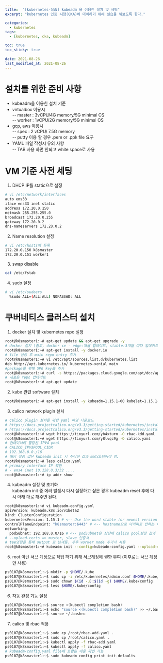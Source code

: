 ```yaml
---
title:  "[kubernetes-실습] kubeadm 을 이용한 설치 및 세팅"
excerpt: "kubernetes 인증 시험(CKA)에 대비하기 위해 실습을 해보도록 한다."

categories:
  - kubernetes
tags:
  - [kubernetes, cka, kubeadm]

toc: true
toc_sticky: true
 
date: 2021-08-26
last_modified_at: 2021-08-26
---
```


# 설치를 위한 준비 사항

- kubeadm을 이용한 설치 기준
- virtualbox 이용시   
-- master : 3vCPU/4G memory/5G minimal OS   
-- worker : 1vCPU/2G memory/5G minimal OS   
- gcp, aws 이용시   
-- spec : 2 vCPU/ 7.5G memory   
-- putty 이용 할 경우 .pem or .ppk file 요구   
- YAML 파일 작성시 유의 사항   
-- TAB 사용 하면 안되고 white space로 사용

# VM 기준 사전 세팅

1. DHCP IP를 static으로 설정
```bash
# vi /etc/network/interfaces 
auto ens33 
iface ens33 inet static 
address 172.20.0.150 
netmask 255.255.255.0 
broadcast 172.20.0.255 
gateway 172.20.0.2 
dns-nameservers 172.20.0.2 
```

2. Name resolution 설정 
```bash
# vi /etc/hosts에 등록 
172.20.0.150 k8smaster 
172.20.0.151 worker1 
```

3. swap disable 
```bash
cat /etc/fstab 
```

4. sudo 설정 
```bash
# vi /etc/sudoers
  %sudo ALL=(ALL:ALL) NOPASSWD: ALL
```

# 쿠버네티스 클러스터 설치

1. docker 설치 및 kubernetes repo 설정
```bash
root@k8smaster1:~# apt-get update && apt-get upgrade -y   
# docker 설치 (참고, docker ce - edge:매월 업데이트, stable:3개월 마다 업데이트)   
root@k8smaster1:~# apt-get install -y docker.io   
# file 생성 후 main repo entry 추가   
root@k8smaster1:~# vi /etc/apt/sources.list.d/kubernetes.list   
deb http://apt.kubernetes.io/ kubernetes-xenial main   
#package를 위해 GPG key를 추가   
root@k8smaster1:~# curl -s https://packages.cloud.google.com/apt/doc/apt-key.gpg | apt-key add -   
# 새로운 repo 업데이트   
root@k8smaster1:~# apt-get update
```

2. kube 관련 software 설치
```bash
root@k8smaster1:~# apt-get install -y kubeadm=1.15.1-00 kubelet=1.15.1-00 kubectl=1.15.1-00
```


3. calico network plugin 설치
```bash
# calico plugin 설치를 위한 yaml 파일 다운로드 
# https://docs.projectcalico.org/v3.3/getting-started/kubernetes/installation/hosted/rbac-kdd.yaml 
# https://docs.projectcalico.org/v3.3/getting-started/kubernetes/installation/hosted/kubernetes-datastore/calico-networking/1.7/calico.yaml 
root@k8smaster1:~# wget https://tinyurl.com/yb4xturm -O rbac-kdd.yaml 
root@k8smaster1:~# wget https://tinyurl.com/y8lvqc9g -O calico.yaml 
# 컨테이너에 할당된 IPV4 pool 
# CALICO_IPV$POOL_CIDR 
# 192.168.0.0./16 
# 해당 설정 값은 kubeadm init 시 주어진 값과 match되어야 함. 
root@k8smaster1:~# less calico.yaml 
# primary interface IP 확인 
# - ens4 inet 10.128.0.3/32 .... 
root@k8smaster1:~# ip addr show
```

4. kubeadm 설정 및 초기화   
kubeadm init 중 에러 발생시 다시 설정하고 싶은 경우 kubeadm reset 후에 다시 아래 대로 해주면 된다.
```bash
root@k8smaster1:~# vi kubeadm-config.yaml 
apiVersion: kubeadm.k8s.io/v1beta2 
kind: ClusterConfiguration 
kubernetesVersion: 1.15.1 # <-- Use the word stable for newest version 
controlPlaneEndpoint: "k8smaster:6443" # <-- hostname으로 아이피로 안하는 이유는 클러스터 구성 시 proxy를 사용하기 위해서
networking: 
  podSubnet: 192.168.0.0/16 # <-- podSubnet은 상단에 calico pool설정 값과 일치 해야 함 
# --upload-certs => master, slave 인증서 
# tee명령을 통해 output 로 남겨둠. 추후 worker node 추가시 사용 
root@k8smaster1:~# kubeadm init --config=kubeadm-config.yaml --upload-certs | tee kubeadm-init.out
```

5. root 아닌 서브 계정으로 작업 하기 위해 서브계정에 권한 부여 (이후로는 서브 계정만 사용)
```bash
ps0107@k8smaster1:~$ mkdir -p $HOME/.kube 
ps0107@k8smaster1:~$ sudo cp -i /etc/kubernetes/admin.conf $HOME/.kube/config 
ps0107@k8smaster1:~$ sudo chown $(id -u):$(id -g) $HOME/.kube/config 
ps0107@k8smaster1:~$ less $HOME/.kube/config
```

6. 자동 완성 기능 설정
```bash
ps0107@k8smaster1:~$ source <(kubectl completion bash) 
ps0107@k8smaster1:~$ echo "source <(kubectl completion bash)" >> ~/.bashrc 
ps0107@k8smaster1:~$ source ~/.bashrc
```
7. calico 및 rbac 적용
```bash
ps0107@k8smaster1:~$ sudo cp /root/rbac-add.yaml . 
ps0107@k8smaster1:~$ sudo cp /root/calico.yaml . 
ps0107@k8smaster1:~$ kubectl apply -f rbac-add.yaml 
ps0107@k8smaster1:~$ kubectl apply -f calico.yaml 
# kubeadm-config.yaml file에 포함된 내용 확인 가능 
ps0107@k8smaster1:~$ sudo kubeadm config print init-defaults
```

